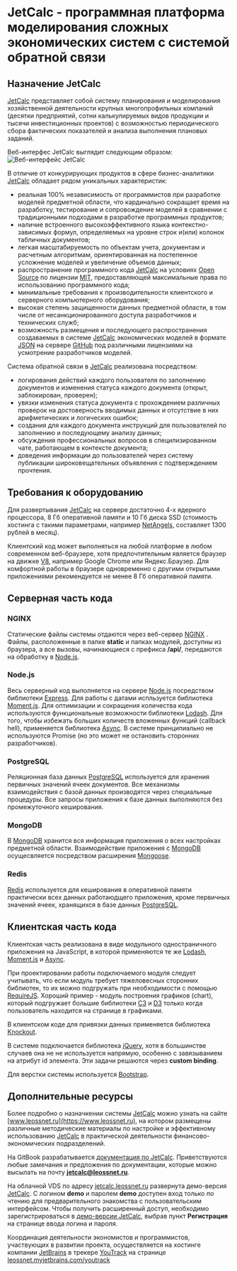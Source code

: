 # JetCalc - программная платформа моделирования сложных экономических систем с системой обратной связи

## **Назначение JetCalc**

[JetCalc](https://www.leossnet.ru) представляет собой систему планирования и моделирования хозяйственной деятельности крупных многопрофильных компаний (десятки предприятий, сотни калькулируемых видов продукции и тысячи инвестиционных проектов) с возможностью периодического сбора фактических показателей и анализа выполнения плановых заданий. 

Веб-интерфес JetCalc выглядит следующим образом:
![Веб-интерфейс JetCalc](https://github.com/leossnet/jetcalc/raw/master/image/jetcalc_main.jpg)

В отличие от конкурирующих продуктов в сфере бизнес-аналитики [JetCalc](https://www.leossnet.ru) обладает рядом уникальных характеристик:

- реальная 100% независимость от программистов при разработке моделей предметной области, что кардинально сокращает время на разработку, тестирование и сопровождение моделей в сравнении с традиционными подходами в разработке программных продуктов;
- наличие встроенного высокоэффективного языка контекстно-зависимых формул, определяемых на уровне строк и(или) колонок табличных документов;
- легкая масштабируемость по объектам учета, документам и расчетным алгоритмам, ориентированная на постепенное усложнение моделей и увеличение объемов данных;
- распространение программного кода [JetCalc](https://www.leossnet.ru) на условиях [Open Source](https://ru.wikipedia.org/wiki/Открытое_программное_обеспечение) по лицензии [MIT](https://ru.wikipedia.org/wiki/Лицензия_MIT), предоставляющей максимальные права по использованию программного кода;
- минимальные требования к производительности клиентского и серверного компьютерного оборудования;
- высокая степень защищенности данных предметной области, в том числе от несанкционированного доступа разработчиков и технических служб;
- возможность размещения и последующего распространения создаваемых в системе [JetCalc](https://www.leossnet.ru) экономических моделей в формате [JSON](https://ru.wikipedia.org/wiki/JSON) на сервере [GitHub](https://github.com/) под различными лицензиями на усмотрение разработчиков моделей.

Система обратной связи в [JetCalc](https://www.leossnt.ru) реализована посредством:
- логирования действий каждого пользователя по заполнению  документов и изменения статуса каждого документа (открыт, заблокирован, проверен);
- увязки изменения статуса документа с прохождением различных проверок на достоверность вводимых данных и отсутствие в них арифметических и логических ошибок;
- создания для каждого документа инструкций для пользователей по заполнению и последующему анализу данных;
- обсуждения профессиональных вопросов в специлизированном чате, работающем  в контексте документа;
- доведения информации до пользователей через систему публикации широковещательных объявления с подтверждением прочтения. 

## **Требования к оборудованию**

Для развертывания [JetCalc](https://www.leossnt.ru) на сервере достаточно 4-х ядерного процессора, 8 Гб оперативной памяти и 10 Гб диска SSD (стоимость хостинга с такими параметрами, например [NetAngels](https://www.netangels.ru/), составляет 1300 рублей в месяц).

Клиентский код может выполняться на любой платформе в любом современном веб-браузере, хотя предпочтительным является браузер на движке [V8](https://ru.wikipedia.org/wiki/V8_(движок_JavaScript)), например Google Chrome или Яндекс.Браузер. Для комфортной работы в браузере одновременно с другими открытыми приложениями рекомендуется не менее 8 Гб оперативной памяти.

## **Серверная часть кода**

### NGINX

Статические файлы системы отдаются через веб-сервер [NGINX](https://nginx.ru/) . Файлы, расположенные в папке **static** и папках модулей, доступны из браузера, а все вызовы, начинающиеся с префикса **/api/**, передаются на обработку в [Node.js](https://nodejs.org/en/).

### Node.js 

Весь серверный код выполняется на сервере [Node.js](https://nodejs.org/en/) посредством библиотеки [Express](http://expressjs.com/). Для работы с датами испльзуется библиотека [Moment.js](https://momentjs.com/). Для оптимизации и сокращения количества кода используются функциональные возможности библиотеки [Lodash](https://lodash.com/). Для того, чтобы избежать больших количеств вложенных функций (callback hell), применяется библиотека [Async](https://github.com/caolan/async). В системе принципиально не используются Promise (но это может не остановить сторонних разработчиков).

### PostgreSQL

Реляционная база данных [PostgreSQL](https://www.postgresql.org/) используется для хранения первичных значений ячеек документов. Все механизмы взаимодействия с базой данных производятся через специальные процедуры. Все запросы приложения к базе данных выполняются без промежуточного кеширования. 

### MongoDB

В [MongoDB](https://www.mongodb.com/) хранится вся информация приложения о всех настройках предметной области. Взаимодействие приложения c [MongoDB](https://www.mongodb.com/) осущесвляется посредством расширения [Mongoose](http://mongoosejs.com/).

### Redis

[Redis](https://redis.io/) используется для кеширования в оперативной памяти практически всех данных работаюдщего приложения, кроме первичных значений ячеек, хранящихся в базе данных [PostgreSQL](https://www.postgresql.org/).

## **Клиентская часть кода**

Клиентская часть реализована в виде модульного одностраничного приложения на JavaScript, в которой применяются те же [Lodash](https://lodash.com/), [Moment.js](https://momentjs.com/) и [Async](https://github.com/caolan/async). 

При проектировании работы подключаемого модуля следует учитывать, что если модуль требует тяжеловесных сторонних библиотек, то их можно подгружать при необходимости с помощью [RequireJS](http://requirejs.org/). Хороший пример - модуль построения графиков (chart), который подгружает большие библиотеки [C3](https://c3js.org/) и [D3](https://d3js.org/) только когда пользователь находится на странице в графиками.

В клиентском коде для привязки данных применяется библиотека [Knockout](http://knockoutjs.com/).

В системе подключается библиотека [jQuery](https://jquery.com/), хотя в большинстве случаев она не не используется напрямую, особенно с завязыванием на атрибут id элемента. Эти задачи решаются  через **custom binding**.

Для верстки системы используется [Bootstrap](https://getbootstrap.com/).

## **Дополнительные ресурсы**

Более подробно о назначкении системы [JetCalc](https://www.leossnet.ru) можно узнать на сайте [www.leossnet.ru](https://www.leossnet.ru), на котором размещены различные методические материалы по настройке и эффективному использованию [JetCalc](https://www.leossnet.ru) в практической деятельности финансово-экономических подразделений. 

На GitBook разрабатывается [документация по JetCalc](https://leossnet.gitbooks.io/nachalo-raboti-v-jetcalc). Приветствуются любые замечания и предложения по документации, которые можно высылать на почту **jetcalc@leossnet.ru**. 

На облачной VDS по адресу [jetcalc.leossnet.ru](https://jetcalc.leossnet.ru) развернута демо-версия [JetCalc](https://www.leossnet.ru). С логином  **demo** и паролем **demo** доступен вход только по чтению для предварительного знакомства с пользовательским интерфейсом. Чтобы получить расширенный доступ, необходимо зарегистрироваться в [демо-версии JetCalc](https://jetcalc.leossnet.ru), выбрав пункт **Регистрация** на странице ввода логина и пароля.

Координация деятельности экономистов и программистов, участвующих в развитии проекта, осуществляется на хостинге компании [JetBrains](https://www.jetbrains.com/) в трекере [YouTrack](https://www.jetbrains.com/youtrack/) на странице [leossnet.myjetbrains.com/youtrack](https://leossnet.myjetbrains.com/youtrack/issues)
